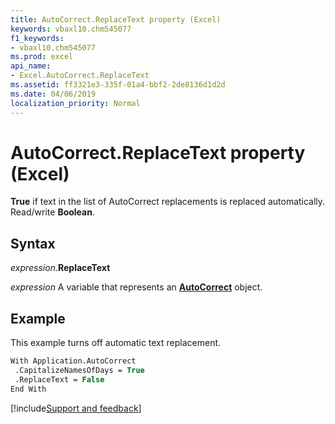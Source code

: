 ```yaml
---
title: AutoCorrect.ReplaceText property (Excel)
keywords: vbaxl10.chm545077
f1_keywords:
- vbaxl10.chm545077
ms.prod: excel
api_name:
- Excel.AutoCorrect.ReplaceText
ms.assetid: ff3321e3-335f-01a4-bbf2-2de8136d1d2d
ms.date: 04/06/2019
localization_priority: Normal
---
```



# AutoCorrect.ReplaceText property (Excel)

**True** if text in the list of AutoCorrect replacements is replaced automatically. Read/write **Boolean**.


## Syntax

_expression_.**ReplaceText**

_expression_ A variable that represents an **[AutoCorrect](Excel.AutoCorrect(object).md)** object.


## Example

This example turns off automatic text replacement.

```vb
With Application.AutoCorrect 
 .CapitalizeNamesOfDays = True 
 .ReplaceText = False 
End With
```




[!include[Support and feedback](~/includes/feedback-boilerplate.md)]